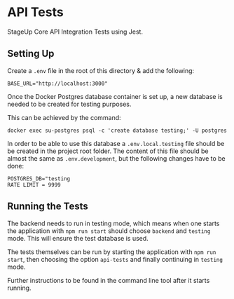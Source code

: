 # API Tests

StageUp Core API Integration Tests using Jest.

## Setting Up

Create a `.env` file in the root of this directory & add the following:

```
BASE_URL="http://localhost:3000"
```

Once the Docker Postgres database container is set up, a new database is needed to be created for testing purposes.

This can be achieved by the command:
```
docker exec su-postgres psql -c 'create database testing;' -U postgres
```

In order to be able to use this database a `.env.local.testing` file should be
be created in the project root folder. The content of this file should be almost the same as `.env.development`, but the following changes have to be done:
```
POSTGRES_DB="testing
RATE LIMIT = 9999
```

## Running the Tests

The backend needs to run in testing mode, which means when one starts the
application with `npm run start` should choose `backend` and `testing` mode. This will ensure the test database is used.

The tests themselves can be run by starting the application with `npm run start`, then choosing the option `api-tests` and finally continuing in `testing` mode.

Further instructions to be found in the command line tool after it starts running.
